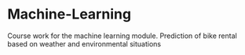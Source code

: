 # Machine-Learning
Course work for the machine learning module. Prediction of bike rental based on weather and environmental situations
